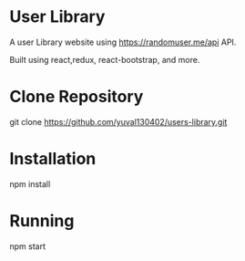 # User Library
A user Library website using https://randomuser.me/api API.
 
Built using react,redux, react-bootstrap, and more.

# Clone Repository
git clone https://github.com/yuval130402/users-library.git

# Installation
npm install

# Running
npm start
